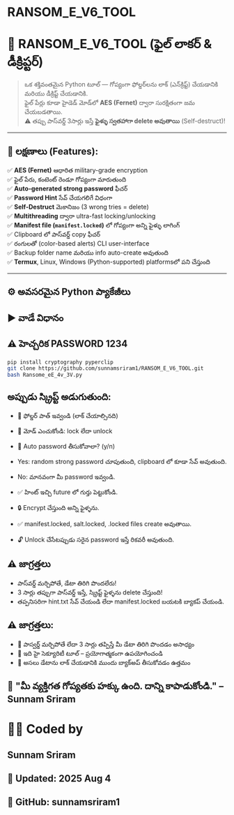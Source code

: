 # RANSOM_E_V6_TOOL


# 🔐 RANSOM_E_V6_TOOL (ఫైల్ లాకర్ & డీక్రిప్టర్)

> ఒక శక్తివంతమైన Python టూల్ — గోప్యంగా ఫోల్డర్‌లను లాక్ (ఎన్‌క్రిప్ట్) చేయడానికి మరియు డీక్రిప్ట్ చేయడానికి.  
> ఫైల్ పేర్లు కూడా హైడెడ్ మోడ్‌లో **AES (Fernet)** ద్వారా సురక్షితంగా జమ చేయబడతాయి.  
> ⚠️ తప్పు పాస్‌వర్డ్ 3సార్లు ఇస్తే **ఫైళ్ళు స్వతహాగా delete అవుతాయి** (Self-destruct)!

---

## 🧰 లక్షణాలు (Features):

✅ **AES (Fernet)** ఆధారిత military-grade encryption  
✅ ఫైల్ పేరు, కంటెంట్ రెండూ గోప్యంగా మారుతుంది  
✅ **Auto-generated strong password** ఫీచర్  
✅ **Password Hint** సేవ్ చేయగలిగే విధంగా  
✅ **Self-Destruct** మెకానిజం (3 wrong tries = delete)  
✅ **Multithreading** ద్వారా ultra-fast locking/unlocking  
✅ **Manifest file (`manifest.locked`)** లో గోప్యంగా అన్ని ఫైళ్ళు లాగింగ్  
✅ Clipboard లో పాస్‌వర్డ్ copy ఫీచర్  
✅ రంగులతో (color-based alerts) CLI user-interface  
✅ Backup folder name మరియు info auto-create అవుతుంది  
✅ **Termux**, Linux, Windows (Python-supported) platforms‌లో పని చేస్తుంది

---

## ⚙️ అవసరమైన Python ప్యాకేజీలు
## ▶️ వాడే విధానం
## ⚠️ హెచ్చరిక PASSWORD 1234

```bash
pip install cryptography pyperclip
git clone https://github.com/sunnamsriram1/RANSOM_E_V6_TOOL.git
bash Ransome_eE_4v_3V.py
```
## అప్పుడు స్క్రిప్ట్ అడుగుతుంది:

- 📁 ఫోల్డర్ పాత్ ఇవ్వండి (లాక్ చేయాల్సినది)

- 🔄 మోడ్ ఎంచుకోండి: lock లేదా unlock

- 🔐 Auto password తీసుకోవాలా? (y/n)

- Yes: random strong password చూపుతుంది, clipboard లో కూడా సేవ్ అవుతుంది.

- No: మానవంగా మీ password ఇవ్వండి.

- ✅ హింట్ ఇచ్చి future లో గుర్తు పెట్టుకోండి.

- 🔒 Encrypt చేస్తుంది అన్ని ఫైళ్ళను.

- ✅ manifest.locked, salt.locked, .locked files create అవుతాయి.

- 🔓 Unlock చేసేటప్పుడు సరైన password ఇస్తే రికవరీ అవుతుంది.

## ⚠️ జాగ్రత్తలు
- పాస్‌వర్డ్ మర్చిపోతే, డేటా తిరిగి పొందలేరు!
- 3 సార్లు తప్పుగా పాస్‌వర్డ్ ఇస్తే, స్క్రిప్ట్ ఫైళ్ళను delete చేస్తుంది!
- తప్పనిసరిగా hint.txt సేవ్ చేయండి లేదా manifest.locked బయటకి బ్యాకప్ చేయండి.

## ⚠️ జాగ్రత్తలు:
- 🚫 పాస్వర్డ్ మర్చిపోతే లేదా 3 సార్లు తప్పిస్తే మీ డేటా తిరిగి పొందడం అసాధ్యం
- 🔐 ఇది హై సెక్యూరిటీ టూల్ – ప్రయోగాత్మకంగా ఉపయోగించండి
- 📁 అసలు డేటాను లాక్ చేయడానికి ముందు బ్యాక్‌అప్ తీసుకోవడం ఉత్తమం

## 💬 "మీ వ్యక్తిగత గోప్యతకు హక్కు ఉంది. దాన్ని కాపాడుకోండి." – Sunnam Sriram 

# 👨‍💻 Coded by
## Sunnam Sriram
## 📅 Updated: 2025 Aug 4
## 🔗 GitHub: sunnamsriram1
